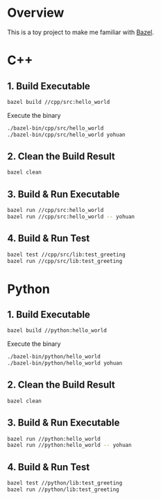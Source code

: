 # Overview

This is a toy project to make me familiar with [Bazel](https://bazel.build/).

# C++

## 1. Build Executable

```bash
bazel build //cpp/src:hello_world
```

Execute the binary

```bash
./bazel-bin/cpp/src/hello_world
./bazel-bin/cpp/src/hello_world yohuan
```

## 2. Clean the Build Result

```bash
bazel clean
```

## 3.  Build & Run Executable

```bash
bazel run //cpp/src:hello_world
bazel run //cpp/src:hello_world -- yohuan
```

## 4. Build & Run Test

```bash
bazel test //cpp/src/lib:test_greeting
bazel run //cpp/src/lib:test_greeting
```

# Python

## 1. Build Executable

```bash
bazel build //python:hello_world
```

Execute the binary

```bash
./bazel-bin/python/hello_world
./bazel-bin/python/hello_world yohuan
```

## 2. Clean the Build Result

```bash
bazel clean
```

## 3.  Build & Run Executable

```bash
bazel run //python:hello_world
bazel run //python:hello_world -- yohuan
```

## 4. Build & Run Test

```bash
bazel test //python/lib:test_greeting
bazel run //python/lib:test_greeting
```

